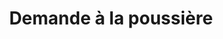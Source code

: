---
layout: page
title: Demande à la poussière
nav_title: Blog
permalink: /fr/blog/
ref: blog
lang: fr
level: 0
---